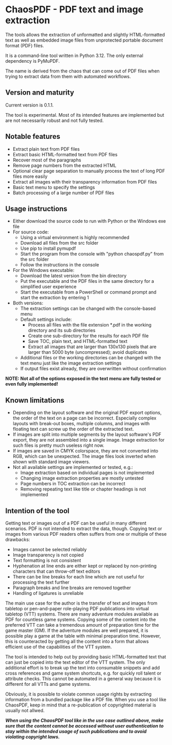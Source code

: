 # ChaosPDF - PDF text and image extraction
The tools allows the extraction of unformatted and slightly HTML-formatted text as well as embedded image files from unprotected portable document format (PDF) files.

It is a command-line tool written in Python 3.12. The only external dependency is PyMuPDF.

The name is derived from the chaos that can come out of PDF files when trying to extract data from them with automated workflows.

## Version and maturity
Current version is 0.1.1.

The tool is experimental. Most of its intended features are implemented but are not necessarily robust and not fully tested.

## Notable features
- Extract plain text from PDF files
- Extract basic HTML-formatted text from PDF files
- Recover most of the paragraphs
- Remove page numbers from the extracted HTML
- Optional clear page separation to manually process the text of long PDF files more easily
- Extract all images with their transparency information from PDF files
- Basic text menu to specify the settings
- Batch processing of a large number of PDF files

## Usage instructions
- Either download the source code to run with Python or the Windows exe file
- For source code:
  - Using a virtual environment is highly recommended
  - Download all files from the src folder
  - Use pip to install pymupdf
  - Start the program from the console with "python chaospdf.py" from the src folder
  - Follow the instructions in the console
- For the Windows executable:
  - Download the latest version from the bin directory
  - Put the executable and the PDF files in the same directory for a simplified user experience
  - Start the executable from a PowerShell or command prompt and start the extraction by entering 1
- Both versions:
  - The extraction settings can be changed with the console-based menu
  - Default settings include:
    - Process all files with the file extension *.pdf in the working directory and its sub directories
    - Create one sub-directory for the results for each PDF file
    - Save TOC, plain text, and HTML-formatted text
    - Extract all images that are larger than 130x130 pixels that are larger than 5000 byte (uncompressed); avoid duplicates
  - Additional files or the working directories can be changed with the text menu just like the image extraction settings
  - If output files exist already, they are overwritten without confirmation

**NOTE: Not all of the options exposed in the text menu are fully tested or even fully implemented!**

## Known limitations
- Depending on the layout software and the original PDF export options, the order of the text on a page can be incorrect. Especially complex layouts with break-out boxes, multiple columns, and images with floating text can screw up the order of the extracted text.
- If images are split into multiple segments by the layout software's PDF export, they are not assembled into a single image. Image extraction for such files is pretty much useless right now.
- If images are saved in CMYK colorspace, they are not converted into RGB, which can be unexpected. The image files look inverted when shown with standard image viewers.
- Not all available settings are implemented or tested, e.g.:
  - Image extraction based on individual pages is not implemented
  - Changing image extraction properties are mostly untested
  - Page numbers in TOC extraction can be incorrect
  - Removing repeating text like title or chapter headings is not implemented

## Intention of the tool
Getting text or images out of a PDF can be useful in many different scenarios. PDF is not intended to extract the data, though. Copying text or images from various PDF readers often suffers from one or multiple of these drawbacks:
- Images cannot be selected reliably
- Image transparency is not copied
- Text formatting is not consistent
- Hyphenation at line ends are either kept or replaced by non-printing characters that can throw-off text editors
- There can be line breaks for each line which are not useful for processing the text further
- Paragraph breaks and line breaks are removed together
- Handling of ligatures is unreliable

The main use case for the author is the transfer of text and images from tabletop or pen-and-paper role-playing PDF publications into virtual tabletop (VTT) systems. There are many adventure modules available as PDF for countless game systems. Copying some of the content into the preferred VTT can take a tremendous amount of preparation time for the game master (GM). If the adventure modules are well prepared, it is possible play a game at the table with minimal preparation time. However, this is counteracted by getting all the content into a form that allows efficient use of the capabilities of the VTT system.

The tool is intended to help out by providing basic HTML-formatted text that can just be copied into the text editor of the VTT system. The only additional effort is to break up the text into consumable snippets and add cross references and game system shortcuts, e.g. for quickly roll talent or attribute checks. This cannot be automated in a general way because it is different for all VTTs and game systems.

Obviously, it is possible to violate common usage rights by extracting information from a bundled package like a PDF file. When you use a tool like ChaosPDF, keep in mind that a re-publication of copyrighted material is usually not allwed.

***When using the ChaosPDF tool like in the use case outlined above, make sure that the content cannot be accessed without user authentication to stay within the intended usage of such publications and to avoid violating copyright laws.***
